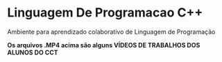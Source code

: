 # Linguagem De Programacao C++
Ambiente para aprendizado colaborativo de Linguagem de Programação

**Os arquivos .MP4 acima são alguns VÍDEOS DE TRABALHOS DOS ALUNOS DO CCT**
